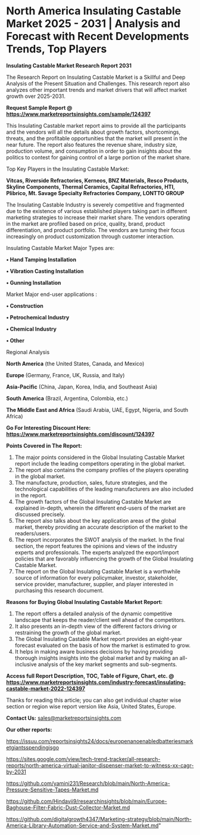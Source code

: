 # North America Insulating Castable Market 2025 - 2031 | Analysis and Forecast with Recent Developments Trends, Top Players

<strong>Insulating Castable Market Research Report 2031</strong>

The Research Report on Insulating Castable Market is a Skillful and Deep Analysis of the Present Situation and Challenges. This research report also analyzes other important trends and market drivers that will affect market growth over 2025-2031.

<strong>Request Sample Report @ <a href=https://www.marketreportsinsights.com/sample/124397>https://www.marketreportsinsights.com/sample/124397</a></strong>

This Insulating Castable market report aims to provide all the participants and the vendors will all the details about growth factors, shortcomings, threats, and the profitable opportunities that the market will present in the near future. The report also features the revenue share, industry size, production volume, and consumption in order to gain insights about the politics to contest for gaining control of a large portion of the market share.

Top Key Players in the Insulating Castable Market:

<strong>Vitcas, Riverside Refractories, Kerneos, BNZ Materials, Resco Products, Skyline Components, Thermal Ceramics, Capital Refractories, HTI, Plibrico, Mt. Savage Specialty Refractories Company, LONTTO GROUP</strong>

The Insulating Castable Industry is severely competitive and fragmented due to the existence of various established players taking part in different marketing strategies to increase their market share. The vendors operating in the market are profiled based on price, quality, brand, product differentiation, and product portfolio. The vendors are turning their focus increasingly on product customization through customer interaction.

Insulating Castable Market Major Types are:

<strong>• Hand Tamping Installation

• Vibration Casting Installation

• Gunning Installation</strong>

Market Major end-user applications :

<strong>• Construction

• Petrochemical Industry

• Chemical Industry

• Other</strong>

Regional Analysis

</u><strong><b>North America</b></strong> (the United States, Canada, and Mexico)

<strong><b>Europe </b></strong>(Germany, France, UK, Russia, and Italy)

<strong><b>Asia-Pacific</b></strong> (China, Japan, Korea, India, and Southeast Asia)

<strong><b>South America</b></strong> (Brazil, Argentina, Colombia, etc.)

<strong><b>The Middle East and Africa</b></strong> (Saudi Arabia, UAE, Egypt, Nigeria, and South Africa)

<strong>Go For Interesting Discount Here: <a href=https://www.marketreportsinsights.com/discount/124397>https://www.marketreportsinsights.com/discount/124397</a></strong>

<strong>Points Covered in The Report:</strong>
<ol>
  <li>The major points considered in the Global Insulating Castable Market report include the leading competitors operating in the global market.</li>
  <li>The report also contains the company profiles of the players operating in the global market.</li>
  <li>The manufacture, production, sales, future strategies, and the technological capabilities of the leading manufacturers are also included in the report.</li>
  <li>The growth factors of the Global Insulating Castable Market are explained in-depth, wherein the different end-users of the market are discussed precisely.</li>
  <li>The report also talks about the key application areas of the global market, thereby providing an accurate description of the market to the readers/users.</li>
  <li>The report incorporates the SWOT analysis of the market. In the final section, the report features the opinions and views of the industry experts and professionals. The experts analyzed the export/import policies that are favorably influencing the growth of the Global Insulating Castable Market.</li>
  <li>The report on the Global Insulating Castable Market is a worthwhile source of information for every policymaker, investor, stakeholder, service provider, manufacturer, supplier, and player interested in purchasing this research document.</li>
</ol>
<strong>Reasons for Buying Global Insulating Castable Market Report:</strong>

<ol>
  <li>The report offers a detailed analysis of the dynamic competitive landscape that keeps the reader/client well ahead of the competitors.</li>
  <li>It also presents an in-depth view of the different factors driving or restraining the growth of the global market.</li>
  <li>The Global Insulating Castable Market report provides an eight-year forecast evaluated on the basis of how the market is estimated to grow.</li>
  <li>It helps in making aware business decisions by having providing thorough insights insights into the global market and by making an all-inclusive analysis of the key market segments and sub-segments.</li>
</ol>
<strong>Access full Report Description, TOC, Table of Figure, Chart, etc. @ <a href=https://www.marketreportsinsights.com/industry-forecast/insulating-castable-market-2022-124397>https://www.marketreportsinsights.com/industry-forecast/insulating-castable-market-2022-124397</a></strong>


Thanks for reading this article; you can also get individual chapter wise section or region wise report version like Asia, United States, Europe.

<strong>Contact Us:</strong>
sales@marketreportsinsights.com

<strong>Our other reports:</strong>

<a href=https://issuu.com/reportsinsights24/docs/europenanoenabledbatteriesmarketgiantsspendingisgo>https://issuu.com/reportsinsights24/docs/europenanoenabledbatteriesmarketgiantsspendingisgo</a>

<a href=https://sites.google.com/view/tech-trend-tracker/all-research-reports/north-america-virtual-janitor-dispenser-market-to-witness-xx-cagr-by-2031>https://sites.google.com/view/tech-trend-tracker/all-research-reports/north-america-virtual-janitor-dispenser-market-to-witness-xx-cagr-by-2031</a>

<a href=https://github.com/yamini231/Research/blob/main/North-America-Pressure-Sensitive-Tapes-Market.md>https://github.com/yamini231/Research/blob/main/North-America-Pressure-Sensitive-Tapes-Market.md</a>

<a href=https://github.com/Hindavii9/researchinsights/blob/main/Europe-Baghouse-Filter-Fabric-Dust-Collector-Market.md>https://github.com/Hindavii9/researchinsights/blob/main/Europe-Baghouse-Filter-Fabric-Dust-Collector-Market.md</a>

<a href=https://github.com/digitalgrowth4347/Marketing-strategy/blob/main/North-America-Library-Automation-Service-and-System-Market.md>https://github.com/digitalgrowth4347/Marketing-strategy/blob/main/North-America-Library-Automation-Service-and-System-Market.md</a>"
